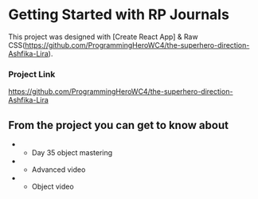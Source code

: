# Getting Started with RP Journals

This project was designed with [Create React App] & Raw CSS(https://github.com/ProgrammingHeroWC4/the-superhero-direction-Ashfika-Lira).

### Project Link

https://github.com/ProgrammingHeroWC4/the-superhero-direction-Ashfika-Lira

## From the project you can get to know about
 
- - Day 35 object mastering 
- - Advanced video 
- - Object video
